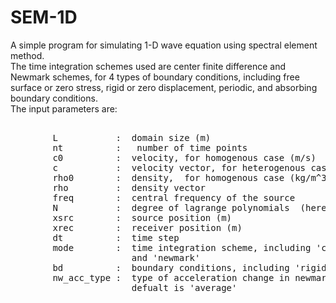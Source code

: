 # SEM-1D
A simple program for simulating 1-D wave equation using spectral element method.<br> The time integration schemes used are center finite difference and Newmark schemes, for 4 types of boundary conditions, including free surface or zero stress, rigid or zero displacement, periodic, and absorbing boundary conditions.<br>
The input parameters are:<br>
<pre> 
        L           :  domain size (m)
        nt          :   number of time points
        c0          :  velocity, for homogenous case (m/s)
        c           :  velocity vector, for heterogenous case
        rho0        :  density,  for homogenous case (kg/m^3)
        rho         :  density vector
        freq        :  central frequency of the source
        N           :  degree of lagrange polynomials  (here N=2:7)
        xsrc        :  source position (m)
        xrec        :  receiver position (m)       
        dt          :  time step
        mode        :  time integration scheme, including 'cfd' (centered finite difference) 
                       and 'newmark'
        bd          :  boundary conditions, including 'rigid', 'free', 'absorbing', 'periodic'
        nw_acc_type :  type of acceleration change in newmark method, including 'average','linear'
                       defualt is 'average'<br>
</pre>

              
